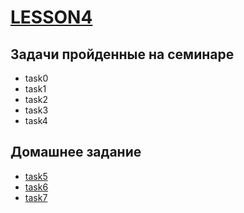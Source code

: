 # [LESSON4](https://github.com/KulSlavOn/C-seminars-lessons/tree/main/lesson4)

## Задачи пройденные на семинаре

* task0
* task1
* task2
* task3
* task4

## Домашнее задание

* [task5](https://github.com/KulSlavOn/C-seminars-lessons/tree/main/lesson4/task5)
* [task6](https://github.com/KulSlavOn/C-seminars-lessons/tree/main/lesson4/task6)
* [task7](https://github.com/KulSlavOn/C-seminars-lessons/tree/main/lesson4/task7)